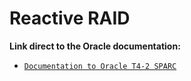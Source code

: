 

# Reactive RAID

**Link direct to the Oracle documentation:**

- <a href="https://docs.oracle.com/cd/E23075_01/html/E23076/z40002af1505679.html" target="_blank">`Documentation to Oracle T4-2 SPARC`</a> 
